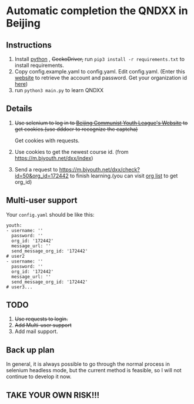 # Automatic completion the QNDXX in Beijing

## Instructions


1. Install [python](https://www.python.org/) , ~~GeckoDriver,~~  run ``pip3 install -r requirements.txt`` to install requirements.
2. Copy config.example.yaml to config.yaml. Edit config.yaml. (Enter this [website](https://m.bjyouth.net/site/login) to retrieve the account and password. Get your organization id [here](https://m.bjyouth.net/qndxx/index.html#/pages/home/my))
3. run  ``python3 main.py`` to learn QNDXX

## Details

1. ~~Use selenium to log in to [Beijing Communist Youth League's Website](https://m.bjyouth.net/site/login) to get cookies.(use dddocr to recognize the captcha)~~
   
   Get cookies with requests.

2. Use cookies to get the newest course id. (from https://m.bjyouth.net/dxx/index)
3. Send a request to https://m.bjyouth.net/dxx/check?id=50&org_id=172442 to finish learning.(you can visit [org list](https://m.bjyouth.net/org/list) to get org_id)

## Multi-user support

Your ``config.yaml`` should be like this:

```
youth:
- username: '' 
  password: '' 
  org_id: '172442'
  message_url: '' 
  send_message_org_id: '172442'  
# user2
- username: '' 
  password: '' 
  org_id: '172442'
  message_url: '' 
  send_message_org_id: '172442'  
# user3...

```

## TODO

1. ~~Use requests to login.~~
2. ~~Add Multi-user support~~
3. Add mail support.

## Back up plan

In general, it is always possible to go through the normal process in selenium headless mode, but the current method is feasible, so I will not continue to develop it now.

## TAKE YOUR OWN RISK!!!